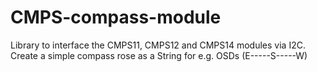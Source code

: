 # CMPS-compass-module
Library to interface the CMPS11, CMPS12 and CMPS14 modules via I2C. Create a simple compass rose as a String for e.g. OSDs (E-----S-----W) 
